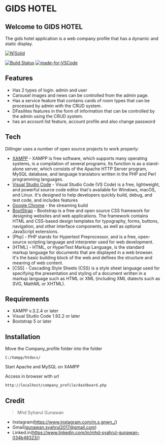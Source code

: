 # GIDS HOTEL
## Welcome to GIDS HOTEL
The gids hotel application is a web company profile that has a dynamic and static display.

[![N|Solid](https://cldup.com/dTxpPi9lDf.thumb.png)](https://nodesource.com/products/nsolid)

[![Build Status](https://travis-ci.org/joemccann/dillinger.svg?branch=master)](https://travis-ci.org/joemccann/dillinger)
[![made-for-VSCode](https://img.shields.io/badge/Made%20for-VSCode-1f425f.svg)](https://code.visualstudio.com/)


## Features

- Has 2 types of login. admin and user
- Carousel images and news can be controlled from the admin page.
- Has a service feature that contains cards of room types that can be processed by admin with the CRUD system.
- DFasilites features in the form of information that can be controlled by the admin using the CRUD system.
- has an account list feature, account profile and also change password


## Tech

Dillinger uses a number of open source projects to work properly:

- [XAMPP](https://www.apachefriends.org/download.html) - XAMPP is free software, which supports many operating systems, is a compilation of several programs. Its function is as a stand-alone server, which consists of the Apache HTTP Server program, MySQL database, and language translators written in the PHP and Perl programming languages.
- [Visual Studio Code](https://code.visualstudio.com/download) - Visual Studio Code (VS Code) is a free, lightweight, and powerful source code editor that's available for Windows, macOS, and Linux. It's designed to help developers quickly build, debug, and test code, and includes features
 - [Google Chrome](https://www.google.com/webhp?hl=id&sa=X&ved=0ahUKEwist-6FrJWIAxXc2DgGHcaKDXEQPAgI) - the streaming build 
 - [BootStrap](https://getbootstrap.com/) - Bootstrap is a free and open source CSS framework for designing websites and web applications. The framework contains HTML and CSS-based design templates for typography, forms, buttons, navigation, and other interface components, as well as optional JavaScript extensions. 
- [Php] - PHP stands for Hypertext Preprocessor, and is a free, open-source scripting language and interpreter used for web development. 
- [HTML] - HTML, or HyperText Markup Language, is the standard markup language for documents that are displayed in a web browser. It's the basic building block of the web and defines the structure and meaning of web content. 
- [CSS] - Cascading Style Sheets (CSS) is a style sheet language used for specifying the presentation and styling of a document written in a markup language such as HTML or XML (including XML dialects such as SVG, MathML or XHTML).

## Requirements
- XAMPP v.3.2.4 or later
- Visual Studio Code 1.92.2 or later
- Bootstrap 5 or later


## Installation
Move the Company_profile folder into the folder

```
C:/Xampp/htdocs/
```

Start Apache and MySQL on XAMPP

Access in browser with url
```sh
http://localhost/company_profile/dashboard.php
```

## Credit
> Mhd Syharul Gunawan 
- Instagram(https://www.instagram.com/m.s.gnwn_/)
- Gmail(gunawan.syahrul2017@gmail.com)
- Linked.in(https://www.linkedin.com/in/mhd-syahrul-gunawan-034b48323/)
